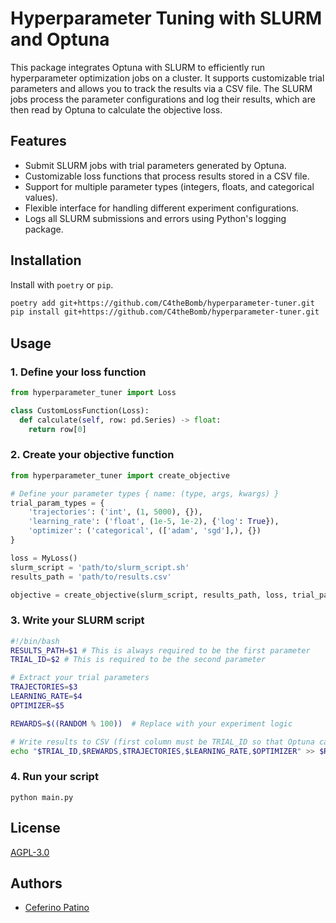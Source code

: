 # Hyperparameter Tuning with SLURM and Optuna

This package integrates Optuna with SLURM to efficiently run hyperparameter optimization jobs on a cluster. It supports customizable trial parameters and allows you to track the results via a CSV file. The SLURM jobs process the parameter configurations and log their results, which are then read by Optuna to calculate the objective loss.
## Features

- Submit SLURM jobs with trial parameters generated by Optuna.
- Customizable loss functions that process results stored in a CSV file.
- Support for multiple parameter types (integers, floats, and categorical values).
- Flexible interface for handling different experiment configurations.
- Logs all SLURM submissions and errors using Python's logging package.


## Installation

Install with `poetry` or `pip`.

```bash
poetry add git+https://github.com/C4theBomb/hyperparameter-tuner.git
pip install git+https://github.com/C4theBomb/hyperparameter-tuner.git
```

## Usage

### 1. Define your loss function

```python
from hyperparameter_tuner import Loss

class CustomLossFunction(Loss):
  def calculate(self, row: pd.Series) -> float:
    return row[0]
```

### 2. Create your objective function

```python
from hyperparameter_tuner import create_objective

# Define your parameter types { name: (type, args, kwargs) }
trial_param_types = {
    'trajectories': ('int', (1, 5000), {}),
    'learning_rate': ('float', (1e-5, 1e-2), {'log': True}),
    'optimizer': ('categorical', (['adam', 'sgd'],), {})
}

loss = MyLoss()
slurm_script = 'path/to/slurm_script.sh'
results_path = 'path/to/results.csv'

objective = create_objective(slurm_script, results_path, loss, trial_param_types)
```

### 3. Write your SLURM script

```sh
#!/bin/bash
RESULTS_PATH=$1 # This is always required to be the first parameter
TRIAL_ID=$2 # This is required to be the second parameter

# Extract your trial parameters
TRAJECTORIES=$3
LEARNING_RATE=$4
OPTIMIZER=$5

REWARDS=$((RANDOM % 100))  # Replace with your experiment logic

# Write results to CSV (first column must be TRIAL_ID so that Optuna can identify the run).
echo "$TRIAL_ID,$REWARDS,$TRAJECTORIES,$LEARNING_RATE,$OPTIMIZER" >> $RESULTS_PATH
```

### 4. Run your script
```
python main.py
```
## License

[AGPL-3.0](https://choosealicense.com/licenses/agpl-3.0/)


## Authors

- [Ceferino Patino](https://www.github.com/C4theBomb)

